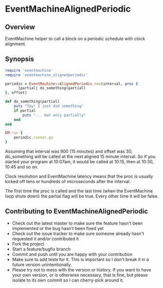 EventMachineAlignedPeriodic
===========================

Overview
--------

EventMachine helper to call a block on a periodic schedule with clock alignment.

Synopsis
--------

```ruby
require 'eventmachine'
require 'eventmachine_alignedperiodic'

periodic = EventMachine::AlignedPeriodic.new(interval, proc {
      |partial| do_something(partial)
}, offset)

def do_something(partial)
    puts "Yay! I just did something"
    if partial
        puts "... but only partially"
    end
end

EM.run {
    periodic.runner.go
}
```

Assuming that interval was 900 (15 minutes) and offset was 30, do_something will be called
at the next aligned 15 minute interval.  So if you started your program at 10:07am, it would
be called at 10:15, then at 10:30, 10:45 and so on.

Clock resolution and EventMachine latency means that the proc is usually kicked off tens or
hundreds of microseconds after the interval.

The first time the proc is called and the last time (when the EventMachine loop shuts down) the
partial flag will be true.  Every other time it will be false.

Contributing to EventMachineAlignedPeriodic
-------------------------------------------
 
* Check out the latest master to make sure the feature hasn't been implemented or the bug hasn't been fixed yet
* Check out the issue tracker to make sure someone already hasn't requested it and/or contributed it
* Fork the project
* Start a feature/bugfix branch
* Commit and push until you are happy with your contribution
* Make sure to add tests for it. This is important so I don't break it in a future version unintentionally.
* Please try not to mess with the version or history. If you want to have your own version, or is otherwise necessary, that is fine, but please isolate to its own commit so I can cherry-pick around it.
